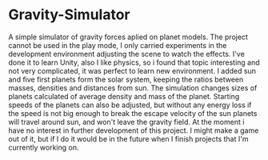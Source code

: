 # Gravity-Simulator
A simple simulator of gravity forces aplied on planet models. The project cannot be used in the play mode, I only carried experiments in the development environment adjusting the scene to watch the effects.
 I've done it to learn Unity, also I like physics, so i found that topic interesting and not very complicated, it was perfect to learn new environment.
 I added sun and five first planets form the solar system, keeping the ratios between masses, densities and distances from sun. The simulation changes sizes of planets calculated of average density and mass of the planet. Starting speeds of the planets can also be adjusted, but without any energy loss if the speed is not big enough to break the escape velocity of the sun planets will travel around sun, and won't leave the gravity field.
 At the moment i have no interest in further development of this project. I might make a game out of it, but if I do it would be in the future when I finish projects that I'm currently working on. 
